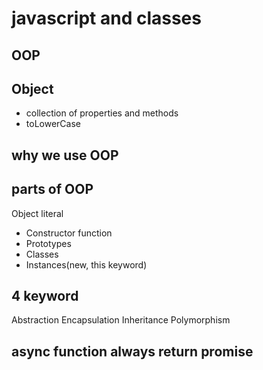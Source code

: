 # javascript and classes

## OOP

## Object 
- collection of properties and methods
- toLowerCase

## why we use OOP

## parts of OOP
Object literal

- Constructor function
- Prototypes
- Classes
- Instances(new, this keyword)

## 4 keyword 
Abstraction
Encapsulation
Inheritance
Polymorphism


## async function always return promise